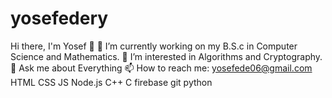 # yosefedery

Hi there, I'm Yosef 👋
🔭 I’m currently working on my B.S.c in Computer Science and Mathematics.
👀 I’m interested in Algorithms and Cryptography.
💬 Ask me about Everything
📫 How to reach me: yosefede06@gmail.com
HTML CSS JS Node.js C++ C firebase git python
